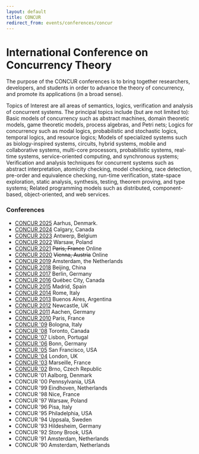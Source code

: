 ```yaml
---
layout: default
title: CONCUR
redirect_from: events/conferences/concur
---
```


# International Conference on Concurrency Theory

The purpose of the CONCUR conferences is to bring together researchers, developers, and students in order to advance the theory of concurrency, and promote its applications (in a broad sense).

Topics of Interest are all areas of semantics, logics, verification and analysis of concurrent systems. The principal topics include (but are not limited to): Basic models of concurrency such as abstract machines, domain theoretic models, game theoretic models, process algebras, and Petri nets; Logics for concurrency such as modal logics, probabilistic and stochastic logics, temporal logics, and resource logics; Models of specialized systems such as biology-inspired systems, circuits, hybrid systems, mobile and collaborative systems, multi-core processors, probabilistic systems, real-time systems, service-oriented computing, and synchronous systems; Verification and analysis techniques for concurrent systems such as abstract interpretation, atomicity checking, model checking, race detection, pre-order and equivalence checking, run-time verification, state-space exploration, static analysis, synthesis, testing, theorem proving, and type systems; Related programming models such as distributed, component-based, object-oriented, and web services.

### Conferences

* [CONCUR 2025](https://conferences.au.dk/confest2025/concur) Aarhus, Denmark.
* [CONCUR 2024](https://confest2024.github.io/index.html) Calgary, Canada
* [CONCUR 2023](https://www.uantwerpen.be/en/conferences/confest-2023/concur/) Antwerp, Belgium
* [CONCUR 2022](https://concur2022.mimuw.edu.pl/) Warsaw, Poland
* [CONCUR 2021](https://qonfest2021.lacl.fr/concur21.php) ~~Paris, France~~ Online
* [CONCUR 2020](https://concur2020.forsyte.at/) ~~Vienna, Austria~~ Online
* [CONCUR 2019](https://event.cwi.nl/concur2019/) Amsterdam, the Netherlands
* [CONCUR 2018](https://lcs.ios.ac.cn/concur2018/) Beijing, China
* [CONCUR 2017](https://www.concur2017.tu-berlin.de/) Berlin, Germany
* [CONCUR 2016](http://www.concur2016.ulaval.ca/no_cache/home/) Québec City, Canada
* [CONCUR 2015](http://mafalda.fdi.ucm.es/concur2015/) Madrid, Spain
* [CONCUR 2014](http://concur2014.org/) Rome, Italy
* [CONCUR 2013](http://concur.famaf.unc.edu.ar/concur2013/) Buenos Aires, Argentina
* [CONCUR 2012](http://conferences.ncl.ac.uk/concur-2012/) Newcastle, UK
* [CONCUR 2011](http://concur2011.rwth-aachen.de/) Aachen, Germany
* [CONCUR 2010](http://concur2010.inria.fr/) Paris, France
* [CONCUR '09](http://concur09.cs.unibo.it/) Bologna, Italy
* [CONCUR '08](http://www.cse.yorku.ca/concur08/) Toronto, Canada
* [CONCUR '07](http://concur07.di.fc.ul.pt/) Lisbon, Portugal
* [CONCUR '06](http://depend.cs.uni-sb.de/index.php?id=355) Bonn, Germany
* [CONCUR '05](http://concur05.soe.ucsc.edu/) San Francisco, USA
* [CONCUR '04](http://www.doc.ic.ac.uk/concur2004/) London, UK
* [CONCUR '03](http://concur03.univ-mrs.fr/) Marseille, France
* [CONCUR '02](http://www.fi.muni.cz/concur2002/) Brno, Czech Republic
* CONCUR '01 Aalborg, Denmark
* CONCUR '00 Pennsylvania, USA
* CONCUR '99 Eindhoven, Netherlands
* CONCUR '98 Nice, France
* CONCUR '97 Warsaw, Poland
* CONCUR '96 Pisa, Italy
* CONCUR '95 Philadelphia, USA
* CONCUR '94 Uppsala, Sweden
* CONCUR '93 Hildesheim, Germany
* CONCUR '92 Stony Brook, USA
* CONCUR '91 Amsterdam, Netherlands
* CONCUR '90 Amsterdam, Netherlands

